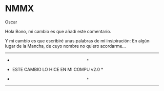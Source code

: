 # NMMX
Oscar

Hola Bono, mi cambio es que añadí este comentario.

Y mi cambio es que escribiré unas palabras de mi insipiración: En algún lugar de la Mancha, de cuyo nombre no quiero acordarme...


*****************************************
*										*
* ESTE CAMBIO LO HICE EN MI COMPU v2.0  *
*										*
*****************************************
